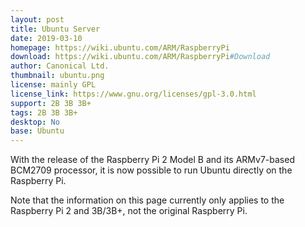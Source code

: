 ```yaml
---
layout: post
title: Ubuntu Server
date: 2019-03-10
homepage: https://wiki.ubuntu.com/ARM/RaspberryPi
download: https://wiki.ubuntu.com/ARM/RaspberryPi#Download
author: Canonical Ltd.
thumbnail: ubuntu.png
license: mainly GPL
license_link: https://www.gnu.org/licenses/gpl-3.0.html
support: 2B 3B 3B+
tags: 2B 3B 3B+
desktop: No
base: Ubuntu
---
```


 

With the release of the Raspberry Pi 2 Model B and its ARMv7-based BCM2709 processor, it is now possible to run Ubuntu directly on the Raspberry Pi.

Note that the information on this page currently only applies to the Raspberry Pi 2 and 3B/3B+, not the original Raspberry Pi.
